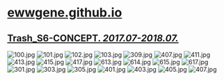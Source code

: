 
# [ewwgene.github.io](https://ewwgene.github.io/)
## [Trash_S6-CONCEPT. _2017.07-2018.07._](https://ewwgene.github.io/Trash_S6-CONCEPT)
<a id="100"></a> ![100.jpg](https://ewwgene.github.io/Trash_S6-CONCEPT/100.jpg)
<a id="101"></a> ![101.jpg](https://ewwgene.github.io/Trash_S6-CONCEPT/101.jpg)
<a id="102"></a> ![102.jpg](https://ewwgene.github.io/Trash_S6-CONCEPT/102.jpg)
<a id="103"></a> ![103.jpg](https://ewwgene.github.io/Trash_S6-CONCEPT/103.jpg)
<a id="309m"></a> ![309.jpg](https://ewwgene.github.io/Trash_S6-CONCEPT/Making/309.jpg)
<a id="407m"></a> ![407.jpg](https://ewwgene.github.io/Trash_S6-CONCEPT/Making/407.jpg)
<a id="411m"></a> ![411.jpg](https://ewwgene.github.io/Trash_S6-CONCEPT/Making/411.jpg)
<a id="413m"></a> ![413.jpg](https://ewwgene.github.io/Trash_S6-CONCEPT/Making/413.jpg)
<a id="415m"></a> ![415.jpg](https://ewwgene.github.io/Trash_S6-CONCEPT/Making/415.jpg)
<a id="417m"></a> ![417.jpg](https://ewwgene.github.io/Trash_S6-CONCEPT/Making/417.jpg)
<a id="613m"></a> ![613.jpg](https://ewwgene.github.io/Trash_S6-CONCEPT/Making/613.jpg)
<a id="614m"></a> ![614.jpg](https://ewwgene.github.io/Trash_S6-CONCEPT/Making/614.jpg)
<a id="615m"></a> ![615.jpg](https://ewwgene.github.io/Trash_S6-CONCEPT/Making/615.jpg)
<a id="617m"></a> ![617.jpg](https://ewwgene.github.io/Trash_S6-CONCEPT/Making/617.jpg)
<a id="301"></a> ![301.jpg](https://ewwgene.github.io/Trash_S6-CONCEPT/301.jpg)
<a id="303"></a> ![303.jpg](https://ewwgene.github.io/Trash_S6-CONCEPT/303.jpg)
<a id="305"></a> ![305.jpg](https://ewwgene.github.io/Trash_S6-CONCEPT/305.jpg)
<a id="401"></a> ![401.jpg](https://ewwgene.github.io/Trash_S6-CONCEPT/401.jpg)
<a id="403"></a> ![403.jpg](https://ewwgene.github.io/Trash_S6-CONCEPT/403.jpg)
<a id="405"></a> ![405.jpg](https://ewwgene.github.io/Trash_S6-CONCEPT/405.jpg)
<a id="407"></a> ![407.jpg](https://ewwgene.github.io/Trash_S6-CONCEPT/407.jpg)

